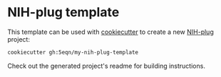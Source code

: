 # NIH-plug template

This template can be used with
[cookiecutter](https://github.com/cookiecutter/cookiecutter) to create a new
[NIH-plug](https://github.com/robbert-vdh/nih-plug) project:

```bash
cookiecutter gh:5eqn/my-nih-plug-template
```

Check out the generated project's readme for building instructions.
